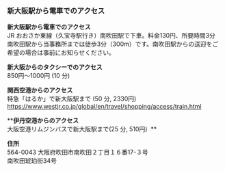 ### 新大阪駅から電車でのアクセス

**新大阪駅から電車でのアクセス**  
JR おおさか東線（久宝寺駅行き）南吹田駅で下車。料金130円、所要時間3分
南吹田駅から当事務所までは徒歩3分（300m）です。南吹田駅からの送迎をご希望の場合は事前にお知らせください。

**新大阪からのタクシーでのアクセス**  
850円～1000円 (10 分)

**関西空港からのアクセス**  
特急「はるか」で新大阪駅まで (50 分, 2330円)  <https://www.westjr.co.jp/global/en/travel/shopping/access/train.html>

****伊丹空港からのアクセス**  
大阪空港リムジンバスで新大阪駅まで(25 分, 510円)
 **  

**住所**  
564-0043 大阪府吹田市南吹田２丁目１６番17-３号  
南吹田琥珀街34号
 

